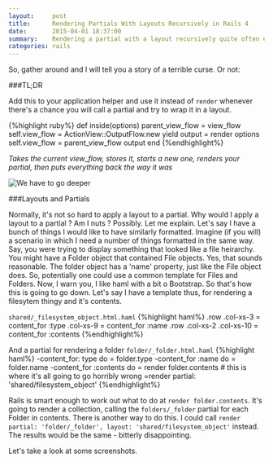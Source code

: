 ```yaml
---
layout:     post
title:      Rendering Partials With Layouts Recursively in Rails 4
date:       2015-04-01 18:37:00
summary:    Rendering a partial with a layout recursively quite often ends in tears.
categories: rails
---
```

So, gather around and I will tell you a story of a terrible curse. Or not:

###TL;DR

Add this to your application helper and use it instead of `render` whenever there's a chance you will call a partial and try to wrap it in a layout.

{%highlight ruby%}
  def inside(options)
    parent_view_flow = view_flow
    self.view_flow = ActionView::OutputFlow.new
    yield
    output = render options
    self.view_flow = parent_view_flow
    output
  end
{%endhighlight%}

*Takes the current view_flow, stores it, starts a new one, renders your partial, then puts everything back the way it was*

![We have to go deeper](http://s2.quickmeme.com/img/e7/e7633bedf897bb24ce668ac9c5df6bf88a58ff7e114d27606a756f4c4888a3f1.jpg) 

###Layouts and Partials

Normally, it's not so hard to apply a layout to a partial. Why would I apply a layout to a partial ? Am I nuts ? Possibly. Let me explain. Let's say I have a bunch of things I would like to have similarly formatted. Imagine (if you will) a scenario in which I need a number of things formatted in the same way. Say, you were trying to display something that looked like a file heirarchy. You might have a Folder object that contained File objects. Yes, that sounds reasonable. The folder object has a 'name' property, just like the File object does. So, potentially one could use a common template for Files and Folders. Now, I warn you, I like haml with a bit o Bootstrap. So that's how this is going to go down. Let's say I have a template thus, for rendering a filesytem thingy and it's contents.

`shared/_filesystem_object.html.haml`
{%highlight haml%}
.row
  .col-xs-3
    = content_for :type
  .col-xs-9
    = content_for :name
.row
  .col-xs-2
  .col-xs-10
    = content_for :contents
{%endhighlight%}

And a partial for rendering a folder
`folder/_folder.html.haml`
{%highlight haml%}
-content_for: type do
  = folder.type
-content_for :name do
  = folder.name
-content_for :contents do
  = render folder.contents # this is where it's all going to go horribly wrong
=render partial: 'shared/filesystem_object'
{%endhighlight%}

Rails is smart enough to work out what to do at `render folder.contents`. It's going to render a collection, calling the `folders/_folder` partial for each Folder in contents. There is another way to do this. I could call `render partial: 'folder/_folder', layout: 'shared/filesystem_object'` instead. The results would be the same - bitterly disappointing.

Let's take a look at some screenshots.
